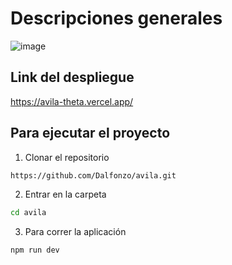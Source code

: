 # Descripciones generales
![image](https://user-images.githubusercontent.com/46352804/216709921-6a0c8f53-4ab4-4b8d-ae6d-9d9686ab49f1.png)

## Link del despliegue

https://avila-theta.vercel.app/

## Para ejecutar el proyecto

1. Clonar el repositorio

```bash
https://github.com/Dalfonzo/avila.git
```

2. Entrar en la carpeta

```bash
cd avila
```

3. Para correr la aplicación

```bash
npm run dev
```
